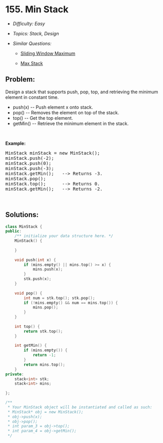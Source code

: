 # 155. Min Stack

* *Difficulty: Easy*

* *Topics: Stack, Design*

* *Similar Questions:*

  * [Sliding Window Maximum](sliding-window-maximum.md)

  * [Max Stack](max-stack.md)

## Problem:

<p>Design a stack that supports push, pop, top, and retrieving the minimum element in constant time.</p>

<ul>
	<li>push(x) -- Push element x onto stack.</li>
	<li>pop() -- Removes the element on top of the stack.</li>
	<li>top() -- Get the top element.</li>
	<li>getMin() -- Retrieve the minimum element in the stack.</li>
</ul>

<p>&nbsp;</p>

<p><b>Example:</b></p>

<pre>
MinStack minStack = new MinStack();
minStack.push(-2);
minStack.push(0);
minStack.push(-3);
minStack.getMin();   --&gt; Returns -3.
minStack.pop();
minStack.top();      --&gt; Returns 0.
minStack.getMin();   --&gt; Returns -2.
</pre>

<p>&nbsp;</p>

## Solutions:

```c++
class MinStack {
public:
    /** initialize your data structure here. */
    MinStack() {
        
    }
    
    void push(int x) {
        if (mins.empty() || mins.top() >= x) {
            mins.push(x);
        }
        stk.push(x);
    }
    
    void pop() {
        int num = stk.top(); stk.pop();
        if (!mins.empty() && num == mins.top()) {
            mins.pop();
        } 
    }
    
    int top() {
        return stk.top();
    }
    
    int getMin() {
        if (mins.empty()) {
            return -1;
        }
        return mins.top();
    }
private:
    stack<int> stk;
    stack<int> mins;
    
};

/**
 * Your MinStack object will be instantiated and called as such:
 * MinStack* obj = new MinStack();
 * obj->push(x);
 * obj->pop();
 * int param_3 = obj->top();
 * int param_4 = obj->getMin();
 */
```
